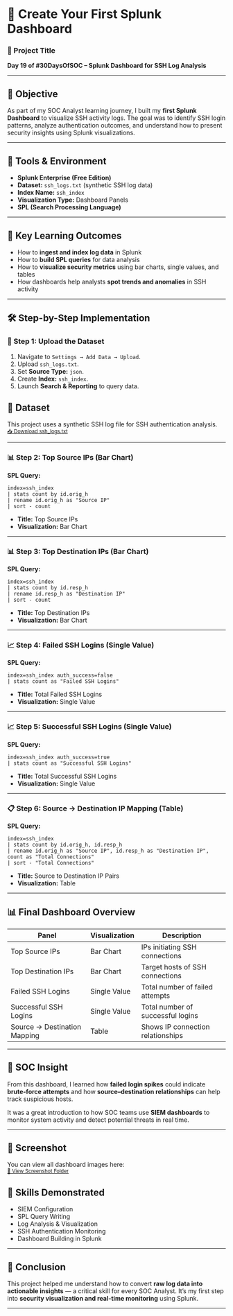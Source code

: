

# 🧠 Create Your First Splunk Dashboard

### 📅 Project Title

**Day 19 of #30DaysOfSOC – Splunk Dashboard for SSH Log Analysis**

---

## 🎯 Objective

As part of my SOC Analyst learning journey, I built my **first Splunk Dashboard** to visualize SSH activity logs.
The goal was to identify SSH login patterns, analyze authentication outcomes, and understand how to present security insights using Splunk visualizations.

---

## 🧰 Tools & Environment

* **Splunk Enterprise (Free Edition)**
* **Dataset:** `ssh_logs.txt` (synthetic SSH log data)
* **Index Name:** `ssh_index`
* **Visualization Type:** Dashboard Panels
* **SPL (Search Processing Language)**

---

## 🧩 Key Learning Outcomes

* How to **ingest and index log data** in Splunk
* How to **build SPL queries** for data analysis
* How to **visualize security metrics** using bar charts, single values, and tables
* How dashboards help analysts **spot trends and anomalies** in SSH activity

---

## 🛠️ Step-by-Step Implementation

### 🔹 Step 1: Upload the Dataset

1. Navigate to `Settings → Add Data → Upload`.
2. Upload `ssh_logs.txt`.
3. Set **Source Type:** `json`.
4. Create **Index:** `ssh_index`.
5. Launch **Search & Reporting** to query data.


## 📂 Dataset

This project uses a synthetic SSH log file for SSH authentication analysis.  
<sub>[📥 Download ssh_logs.txt](./ssh_logs.txt)</sub>

---

### 📊 Step 2: Top Source IPs (Bar Chart)

**SPL Query:**

```spl
index=ssh_index
| stats count by id.orig_h
| rename id.orig_h as "Source IP"
| sort - count
```

* **Title:** Top Source IPs
* **Visualization:** Bar Chart

---

### 📊 Step 3: Top Destination IPs (Bar Chart)

**SPL Query:**

```spl
index=ssh_index
| stats count by id.resp_h
| rename id.resp_h as "Destination IP"
| sort - count
```

* **Title:** Top Destination IPs
* **Visualization:** Bar Chart

---

### 📈 Step 4: Failed SSH Logins (Single Value)

**SPL Query:**

```spl
index=ssh_index auth_success=false
| stats count as "Failed SSH Logins"
```

* **Title:** Total Failed SSH Logins
* **Visualization:** Single Value

---

### 📈 Step 5: Successful SSH Logins (Single Value)

**SPL Query:**

```spl
index=ssh_index auth_success=true
| stats count as "Successful SSH Logins"
```

* **Title:** Total Successful SSH Logins
* **Visualization:** Single Value

---

### 📋 Step 6: Source → Destination IP Mapping (Table)

**SPL Query:**

```spl
index=ssh_index
| stats count by id.orig_h, id.resp_h
| rename id.orig_h as "Source IP", id.resp_h as "Destination IP", count as "Total Connections"
| sort - "Total Connections"
```

* **Title:** Source to Destination IP Pairs
* **Visualization:** Table

---

## 📊 Final Dashboard Overview

| Panel                        | Visualization | Description                       |
| ---------------------------- | ------------- | --------------------------------- |
| Top Source IPs               | Bar Chart     | IPs initiating SSH connections    |
| Top Destination IPs          | Bar Chart     | Target hosts of SSH connections   |
| Failed SSH Logins            | Single Value  | Total number of failed attempts   |
| Successful SSH Logins        | Single Value  | Total number of successful logins |
| Source → Destination Mapping | Table         | Shows IP connection relationships |

---

## 🧠 SOC Insight

From this dashboard, I learned how **failed login spikes** could indicate **brute-force attempts** and how **source–destination relationships** can help track suspicious hosts.

It was a great introduction to how SOC teams use **SIEM dashboards** to monitor system activity and detect potential threats in real time.

---

## 📸 Screenshot

You can view all dashboard images here:  
<sub>[🔗 View Screenshot Folder](./screenshots)</sub>

## 🧩 Skills Demonstrated

* SIEM Configuration
* SPL Query Writing
* Log Analysis & Visualization
* SSH Authentication Monitoring
* Dashboard Building in Splunk

---

## 🏁 Conclusion

This project helped me understand how to convert **raw log data into actionable insights** — a critical skill for every SOC Analyst.
It’s my first step into **security visualization and real-time monitoring** using Splunk.

---

